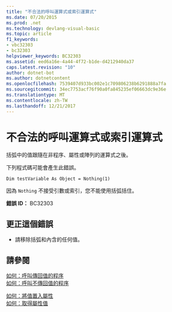 ```yaml
---
title: "不合法的呼叫運算式或索引運算式"
ms.date: 07/20/2015
ms.prod: .net
ms.technology: devlang-visual-basic
ms.topic: article
f1_keywords:
- vbc32303
- bc32303
helpviewer_keywords: BC32303
ms.assetid: eed6a16e-4a44-4f72-b1de-d4212940da37
caps.latest.revision: "10"
author: dotnet-bot
ms.author: dotnetcontent
ms.openlocfilehash: 7539407d933bc002e1c709806238b6291888a7fa
ms.sourcegitcommit: 34ec7753acf76f90a0fa845235ef06663dc9e36e
ms.translationtype: MT
ms.contentlocale: zh-TW
ms.lasthandoff: 12/21/2017
---
```

# <a name="illegal-call-expression-or-index-expression"></a>不合法的呼叫運算式或索引運算式
括弧中的值跟隨在非程序、屬性或陣列的運算式之後。  
  
 下列程式碼可能會產生此錯誤。  
  
 `Dim testVariable As Object = Nothing(1)`  
  
 因為 `Nothing` 不接受引數或索引，您不能使用括弧括住。  
  
 **錯誤 ID：** BC32303  
  
## <a name="to-correct-this-error"></a>更正這個錯誤  
  
-   請移除括弧和內含的任何值。  
  
## <a name="see-also"></a>請參閱  
 [如何：呼叫傳回值的程序](../../visual-basic/programming-guide/language-features/procedures/how-to-call-a-procedure-that-returns-a-value.md)  
 [如何：呼叫不傳回值的程序](../../visual-basic/programming-guide/language-features/procedures/how-to-call-a-procedure-that-does-not-return-a-value.md)  
   
   
 [如何：將值置入屬性](../../visual-basic/programming-guide/language-features/procedures/how-to-put-a-value-in-a-property.md)  
 [如何：取得屬性值](../../visual-basic/programming-guide/language-features/procedures/how-to-get-a-value-from-a-property.md)

